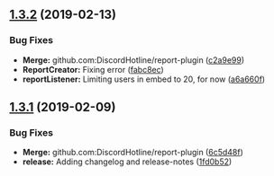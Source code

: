 ## [1.3.2](https://github.com/DiscordHotline/report-plugin/compare/v1.3.1...v1.3.2) (2019-02-13)


### Bug Fixes

* **Merge:** github.com:DiscordHotline/report-plugin ([c2a9e99](https://github.com/DiscordHotline/report-plugin/commit/c2a9e99))
* **ReportCreator:** Fixing error ([fabc8ec](https://github.com/DiscordHotline/report-plugin/commit/fabc8ec))
* **reportListener:** Limiting users in embed to 20, for now ([a6a660f](https://github.com/DiscordHotline/report-plugin/commit/a6a660f))

## [1.3.1](https://github.com/DiscordHotline/report-plugin/compare/v1.3.0...v1.3.1) (2019-02-09)


### Bug Fixes

* **Merge:** github.com:DiscordHotline/report-plugin ([6c5d48f](https://github.com/DiscordHotline/report-plugin/commit/6c5d48f))
* **release:** Adding changelog and release-notes ([1fd0b52](https://github.com/DiscordHotline/report-plugin/commit/1fd0b52))
